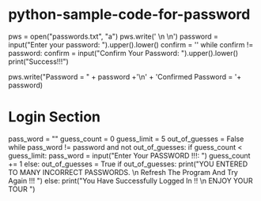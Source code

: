 # python-sample-code-for-password



pws = open("passwords.txt", "a")
pws.write(' \n \n')
password = input("Enter your password: ").upper().lower()
confirm = ''
while confirm != password:
   confirm = input("Confirm Your Password: ").upper().lower()
print("Success!!!")

pws.write("Password  =  " + password +'\n' + 'Confirmed Password  = '+ password)
 # Login Section
pass_word = ""
guess_count = 0
guess_limit = 5
out_of_guesses = False
while pass_word != password and not out_of_guesses:
   if guess_count < guess_limit:
      pass_word = input("Enter Your PASSWORD !!!: ")
      guess_count += 1
   else:
      out_of_guesses = True
if out_of_guesses:
   print("YOU ENTERED TO MANY INCORRECT PASSWORDS. \n Refresh The Program And Try Again !!! ")
else:
   print("You Have Successfully Logged In !! \n ENJOY YOUR TOUR  ")




